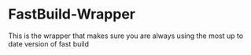 # FastBuild-Wrapper
This is the wrapper that makes sure you are always using the most up to date version of fast build

